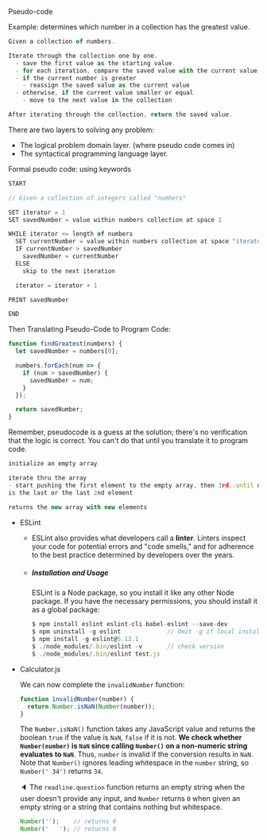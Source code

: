 Pseudo-code

Example: determines which number in a collection has the greatest value.

```javascript
Given a collection of numbers.

Iterate through the collection one by one.
  - save the first value as the starting value.
  - for each iteration, compare the saved value with the current value.
  - if the current number is greater
    - reassign the saved value as the current value
  - otherwise, if the current value smaller or equal
    - move to the next value in the collection

After iterating through the collection, return the saved value.
```

There are two layers to solving any problem:

- The logical problem domain layer. (where pseudo code comes in)
- The syntactical programming language layer.

Formal pseudo code: using keywords

```javascript
START

// Given a collection of integers called "numbers"

SET iterator = 1
SET savedNumber = value within numbers collection at space 1

WHILE iterator <= length of numbers
  SET currentNumber = value within numbers collection at space "iterator"
  IF currentNumber > savedNumber
    savedNumber = currentNumber
  ELSE
    skip to the next iteration

  iterator = iterator + 1

PRINT savedNumber

END
```

Then Translating Pseudo-Code to Program Code:

```javascript
function findGreatest(numbers) {
  let savedNumber = numbers[0];

  numbers.forEach(num => {
    if (num > savedNumber) {
      savedNumber = num;
    }
  });

  return savedNumber;
}
```

Remember, pseudocode is a guess at the solution; there's no verification that the logic is correct. You can't do that until you translate it to program code.

```javascript
initialize an empty array

iterate thru the array
- start pushing the first element to the empty array, then 3rd..until nth where n
is the last or the last 2nd element

returns the new array with new elements
```

- ESLint

  - ESLint also provides what developers call a **linter**. Linters inspect your code for potential errors and "code smells," and for adherence to the best practice determined by developers over the years. 

  - ##### Installation and Usage

    ESLint is a Node package, so you install it like any other Node package. If you have the necessary permissions, you should install it as a global package:

    ```javascript
    $ npm install eslint eslint-cli babel-eslint --save-dev
    $ npm uninstall -g eslint             // Omit -g if local install
    $ npm install -g eslint@5.12.1 
    $ ./node_modules/.bin/eslint -v       // check version
    $ ./node_modules/.bin/eslint test.js
    ```

- Calculator.js

  We can now complete the `invalidNumber` function:

  ```js
  function invalidNumber(number) {
    return Number.isNaN(Number(number));
  }
  ```

  The `Number.isNaN()` function takes any JavaScript value and returns the boolean `true` if the value is `NaN`, `false` if it is not. **We check whether `Number(number)` is `NaN` since calling `Number()` on a non-numeric string evaluates to `NaN`**. Thus, `number` is invalid if the conversion results in `NaN`. Note that `Number()` ignores leading whitespace in the `number` string, so `Number(' 34')` returns `34`.

  :speaker: The `readline.question` function returns an empty string when the user doesn't provide any input, and `Number` returns `0` when given an empty string or a string that contains nothing but whitespace. 

  ```javascript
  Number('');    // returns 0
  Number('   '); // returns 0
  ```

  